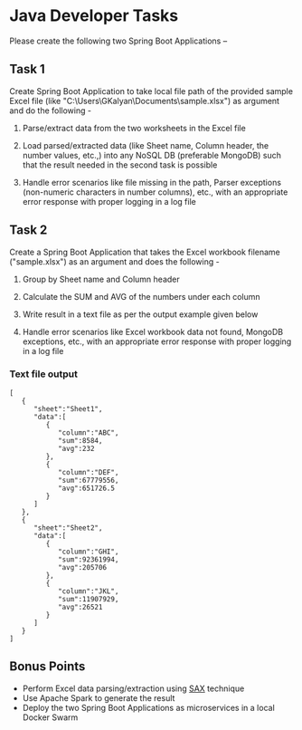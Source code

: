 # Java Developer Tasks
Please create the following two Spring Boot Applications –
## Task 1
Create Spring Boot Application to take local file path of the provided sample Excel file (like "C:\Users\GKalyan\Documents\sample.xlsx") as argument and do the following -

1. Parse/extract data from the two worksheets in the Excel file

2. Load parsed/extracted data (like Sheet name, Column header, the number values, etc.,) into any NoSQL DB (preferable MongoDB) such that the result needed in the second task is possible

3. Handle error scenarios like file missing in the path, Parser exceptions (non-numeric characters in number columns), etc., with an appropriate error response with proper logging in a log file

## Task 2
Create a Spring Boot Application that takes the Excel workbook filename ("sample.xlsx") as an argument and does the following -

1. Group by Sheet name and Column header

2. Calculate the SUM and AVG of the numbers under each column

3. Write result in a text file as per the output example given below

4. Handle error scenarios like Excel workbook data not found, MongoDB exceptions, etc., with an appropriate error response with proper logging in a log file

### Text file output

    [
       {
          "sheet":"Sheet1",
          "data":[
             {
                "column":"ABC",
                "sum":8584,
                "avg":232
             },
             {
                "column":"DEF",
                "sum":67779556,
                "avg":651726.5
             }
          ]
       },
       {
          "sheet":"Sheet2",
          "data":[
             {
                "column":"GHI",
                "sum":92361994,
                "avg":205706
             },
             {
                "column":"JKL",
                "sum":11907929,
                "avg":26521
             }
          ]
       }
    ]

## Bonus Points

 - Perform Excel data parsing/extraction using [SAX](https://docs.oracle.com/javase/tutorial/jaxp/sax/parsing.html) technique
 - Use Apache Spark to generate the result
 - Deploy the two Spring Boot Applications as microservices in a local Docker Swarm